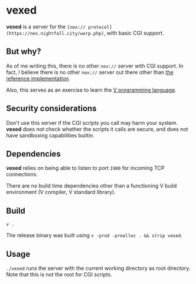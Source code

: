 # vexed

**vexed** is a server for the `[nex:// protocol](https://nex.nightfall.city/warp.php)`, with basic CGI support.

## But why?

As of me writing this, there is no other `nex://` server with CGI support. In fact, I believe there is no other `nex://` server out there other than [the reference implementation](https://hg.sr.ht/~m15o/nexd).

Also, this serves as an exercise to learn the [V programming language](https://vlang.io).

## Security considerations

Don't use this server if the CGI scripts you call may harm your system. **vexed** does *not* check whether the scripts it calls are secure, and does not have sandboxing capabilities builtin.

## Dependencies

**vexed** relies on being able to listen to port `1900` for incoming TCP connections.

There are no build time dependencies other than a functioning V build environment (V compiler, V standard library).

## Build

`v .`

The release binary was built using `v -prod -prealloc . && strip vexed`.

## Usage

`./vexed` runs the server with the current working directory as root directory. Note that this is not the root for CGI scripts.
